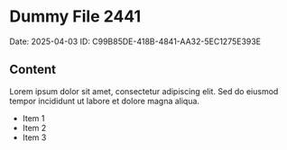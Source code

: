 # Dummy File 2441

Date: 2025-04-03
ID: C99B85DE-418B-4841-AA32-5EC1275E393E

## Content

Lorem ipsum dolor sit amet, consectetur adipiscing elit.
Sed do eiusmod tempor incididunt ut labore et dolore magna aliqua.

* Item 1
* Item 2
* Item 3

